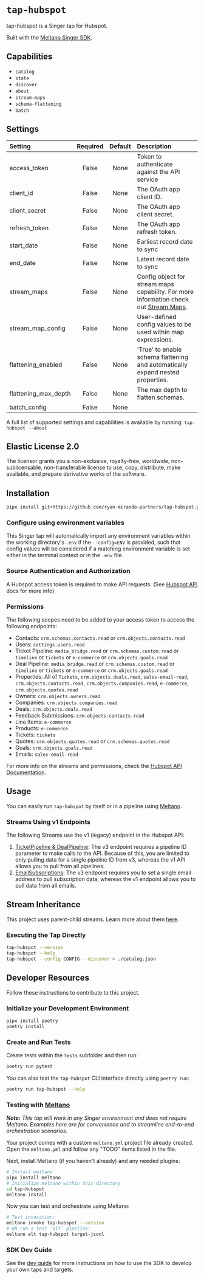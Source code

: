 # `tap-hubspot`

tap-hubspot is a Singer tap for Hubspot.

Built with the [Meltano Singer SDK](https://sdk.meltano.com).

## Capabilities

* `catalog`
* `state`
* `discover`
* `about`
* `stream-maps`
* `schema-flattening`
* `batch`

## Settings

| Setting             | Required | Default | Description |
|:--------------------|:--------:|:-------:|:------------|
| access_token        | False    | None    | Token to authenticate against the API service |
| client_id           | False    | None    | The OAuth app client ID. |
| client_secret       | False    | None    | The OAuth app client secret. |
| refresh_token       | False    | None    | The OAuth app refresh token. |
| start_date          | False    | None    | Earliest record date to sync |
| end_date            | False    | None    | Latest record date to sync |
| stream_maps         | False    | None    | Config object for stream maps capability. For more information check out [Stream Maps](https://sdk.meltano.com/en/latest/stream_maps.html). |
| stream_map_config   | False    | None    | User-defined config values to be used within map expressions. |
| flattening_enabled  | False    | None    | 'True' to enable schema flattening and automatically expand nested properties. |
| flattening_max_depth| False    | None    | The max depth to flatten schemas. |
| batch_config        | False    | None    |             |

A full list of supported settings and capabilities is available by running: `tap-hubspot --about`

## Elastic License 2.0

The licensor grants you a non-exclusive, royalty-free, worldwide, non-sublicensable, non-transferable license to use, copy, distribute, make available, and prepare derivative works of the software.

## Installation

```bash
pipx install git+https://github.com/ryan-miranda-partners/tap-hubspot.git
```

### Configure using environment variables

This Singer tap will automatically import any environment variables within the working directory's
`.env` if the `--config=ENV` is provided, such that config values will be considered if a matching
environment variable is set either in the terminal context or in the `.env` file.

### Source Authentication and Authorization

A Hubspot access token is required to make API requests. (See [Hubspot API](https://developers.hubspot.com/docs/api/working-with-oauth) docs for more info)


### Permissions

The following scopes need to be added to your access token to access the following endpoints:

- Contacts: `crm.schemas.contacts.read` or `crm.objects.contacts.read`
- Users: `settings.users.read`
- Ticket Pipeline: `media_bridge.read` or `crm.schemas.custom.read` or `timeline` or `tickets` or `e-commerce` or `crm.objects.goals.read`
- Deal Pipeline: `media_bridge.read` or `crm.schemas.custom.read` or `timeline` or `tickets` or `e-commerce` or `crm.objects.goals.read`
- Properties: All of `Tickets`, `crm.objects.deals.read`, `sales-email-read`, `crm.objects.contacts.read`, `crm.objects.companies.read`, `e-commerce`, `crm.objects.quotes.read`
- Owners: `crm.objects.owners.read`
- Companies: `crm.objects.companies.read`
- Deals: `crm.objects.deals.read`
- Feedback Submissions: `crm.objects.contacts.read`
- Line Items: `e-commerce`
- Products: `e-commerce`
- Tickets: `tickets`
- Quotes: `crm.objects.quotes.read` or `crm.schemas.quotes.read`
- Goals: `crm.objects.goals.read`
- Emails: `sales-email-read`

For more info on the streams and permissions, check the [Hubspot API Documentation](https://developers.hubspot.com/docs/api/overview).

## Usage

You can easily run `tap-hubspot` by itself or in a pipeline using [Meltano](https://meltano.com/).


### Streams Using v1 Endpoints

The following Streams use the v1 (legacy) endpoint in the Hubspot API:

1. [TicketPipeline & DealPipeline](https://legacydocs.hubspot.com/docs/methods/pipelines/pipelines_overview): The v3 endpoint requires a pipeline ID parameter to make calls to the API. Because of this, 
you are limited to only pulling data for a single pipeline ID from v3, whereas the v1 API allows you to pull from all pipelines.
2. [EmailSubscriptions](https://legacydocs.hubspot.com/docs/methods/email/email_subscriptions_overview): The v3 endpoint requires you to set a single email address to pull subscription data, whereas 
the v1 endpoint allows you to pull data from all emails.


## Stream Inheritance

This project uses parent-child streams. Learn more about them [here](https://gitlab.com/meltano/sdk/-/blob/main/docs/parent_streams.md).

### Executing the Tap Directly

```bash
tap-hubspot --version
tap-hubspot --help
tap-hubspot --config CONFIG --discover > ./catalog.json
```

## Developer Resources

Follow these instructions to contribute to this project.

### Initialize your Development Environment

```bash
pipx install poetry
poetry install
```

### Create and Run Tests

Create tests within the `tests` subfolder and
  then run:

```bash
poetry run pytest
```

You can also test the `tap-hubspot` CLI interface directly using `poetry run`:

```bash
poetry run tap-hubspot --help
```

### Testing with [Meltano](https://www.meltano.com)

_**Note:** This tap will work in any Singer environment and does not require Meltano.
Examples here are for convenience and to streamline end-to-end orchestration scenarios._

Your project comes with a custom `meltano.yml` project file already created. Open the `meltano.yml` and follow any "TODO" items listed in
the file.

Next, install Meltano (if you haven't already) and any needed plugins:

```bash
# Install meltano
pipx install meltano
# Initialize meltano within this directory
cd tap-hubspot
meltano install
```

Now you can test and orchestrate using Meltano:

```bash
# Test invocation:
meltano invoke tap-hubspot --version
# OR run a test `elt` pipeline:
meltano elt tap-hubspot target-jsonl
```

### SDK Dev Guide

See the [dev guide](https://sdk.meltano.com/en/latest/dev_guide.html) for more instructions on how to use the SDK to
develop your own taps and targets.
